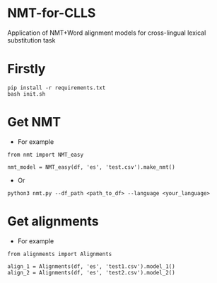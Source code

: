 # NMT-for-CLLS
Application of NMT+Word alignment models for cross-lingual lexical substitution task


# Firstly
```
pip install -r requirements.txt
bash init.sh
```


# Get NMT
* For example
```python3
from nmt import NMT_easy

nmt_model = NMT_easy(df, 'es', 'test.csv').make_nmt()
```
* Or
```
python3 nmt.py --df_path <path_to_df> --language <your_language>
```

# Get alignments
* For example
```python3
from alignments import Alignments

align_1 = Alignments(df, 'es', 'test1.csv').model_1()
align_2 = Alignments(df, 'es', 'test2.csv').model_2()
```

